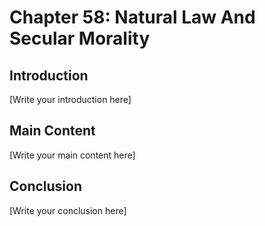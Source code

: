 # Chapter 58: Natural Law And Secular Morality

## Introduction

[Write your introduction here]

## Main Content

[Write your main content here]

## Conclusion

[Write your conclusion here]